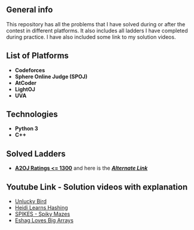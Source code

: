 ## General info
This repository has all the problems that I have solved during or after the contest in different platforms. It also includes all ladders I have completed during practice. I have also included some link to my solution videos.

## List of Platforms
* **Codeforces**
* **Sphere Online Judge (SPOJ)**
* **AtCoder**
* **LightOJ**
* **UVA**


## Technologies
* **Python 3**
* **C++**

## Solved Ladders 
* [**A2OJ Ratings <= 1300**](https://a2oj.com/ladder?ID=11) and here is the
  [**_Alternate Link_**](https://codeforcesladders.firebaseapp.com/)

## Youtube Link - Solution videos with explanation
* [Unlucky Bird](https://www.youtube.com/watch?v=mgLWWM8N_ro&t=154s)
* [Heidi Learns Hashing](https://www.youtube.com/watch?v=9fbWdoeVcIk&t=61s)
* [SPIKES - Spiky Mazes](https://www.youtube.com/watch?v=0UH45UBRmMA)
* [Eshag Loves Big Arrays](https://youtu.be/ml_cPMVWQlg)

